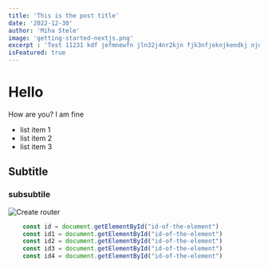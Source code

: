 ```yaml
---
title: 'This is the post title'
date: '2022-12-30'
author: 'Miha Stele'
image: 'getting-started-nextjs.png'
excerpt : 'Test 11231 kdf jefmnewfn jln32j4nr2kjn fjk3nfjeknjkendkj njd njk dn3kj2d n3kj dnbj32dnb kjfb kbfkh3 khb khbf3 khb fkh3b kh'
isFeatured: true
---
```

# Hello
    
How are you? I am fine

- list item 1
- list item 2
- list item 3

## Subtitle

### subsubtile

![Create router](nextjs-file-based-routing.png)


```js
    const id = document.getElementById("id-of-the-element")
    const id1 = document.getElementById("id-of-the-element")
    const id2 = document.getElementById("id-of-the-element")
    const id3 = document.getElementById("id-of-the-element")
    const id4 = document.getElementById("id-of-the-element")
```